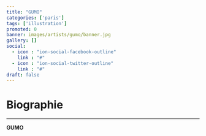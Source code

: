 ```yaml
---
title: "GUMO"
categories: ['paris']
tags: ['illustration']
promoted: 0
banner: images/artists/gumo/banner.jpg
gallery: []
social:
  - icon : "ion-social-facebook-outline"
    link : "#"
  - icon : "ion-social-twitter-outline"
    link : "#"
draft: false
---
```


# Biographie
---

**GUMO**
